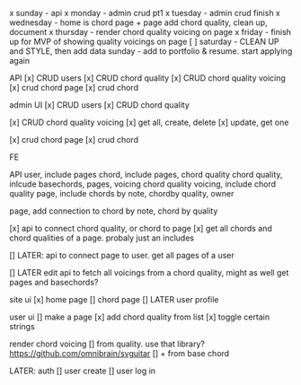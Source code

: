 x sunday - api
x monday - admin crud pt1
x tuesday - admin crud finish
x wednesday - home is chord page + page add chord quality, clean up, document
x thursday - render chord quality voicing on page
x friday - finish up for MVP of showing quality voicings on page
[ ] saturday - CLEAN UP and STYLE, then add data
sunday - add to portfolio & resume. start applying again

API
[x] CRUD users
[x] CRUD chord quality
[x] CRUD chord quality voicing
[x] crud chord page
[x] crud chord

admin UI
[x] CRUD users
[x] CRUD chord quality

[x] CRUD chord quality voicing
[x] get all, create, delete
[x] update, get one

[x] crud chord page
[x] crud chord

FE

API
user, include pages
chord, include pages, chord quality
chord quality, inlcude basechords, pages, voicing
chord quality voicing, include chord quality
page, include chords by note, chordby quality, owner

page, add connection to chord by note, chord by quality

[x] api to connect chord quality, or chord to page
[x] get all chords and chord qualities of a page. probaly just an includes

[] LATER: api to connect page to user. get all pages of a user

[] LATER edit api to fetch all voicings from a chord quality, might as well get pages and basechords?

site ui
[x] home page
[] chord page
[] LATER user profile

user ui
[] make a page
[x] add chord quality from list
[x] toggle certain strings

render chord voicing
[] from quality. use that library?
https://github.com/omnibrain/svguitar
[] + from base chord

LATER: auth
[] user create
[] user log in
